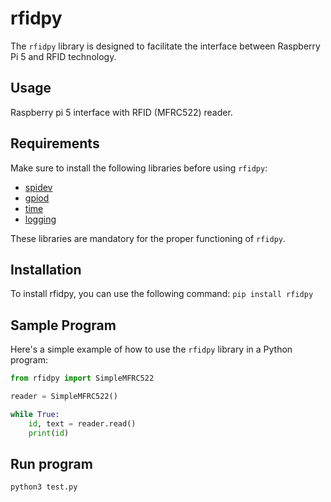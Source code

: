 # rfidpy

The `rfidpy` library is designed to facilitate the interface between Raspberry Pi 5 and RFID technology.

## Usage
Raspberry pi 5 interface with RFID (MFRC522) reader.

## Requirements

Make sure to install the following libraries before using `rfidpy`:

- [spidev](https://pypi.org/project/spidev/)
- [gpiod](https://pypi.org/project/gpiod/)
- [time](https://docs.python.org/3/library/time.html)
- [logging](https://docs.python.org/3/library/logging.html)

These libraries are mandatory for the proper functioning of `rfidpy`.

## Installation
To install rfidpy, you can use the following command:
```pip install rfidpy ```

## Sample Program

Here's a simple example of how to use the `rfidpy` library in a Python program:

```python
from rfidpy import SimpleMFRC522

reader = SimpleMFRC522()

while True:
    id, text = reader.read()
    print(id)
```
## Run program
```python3 test.py```
